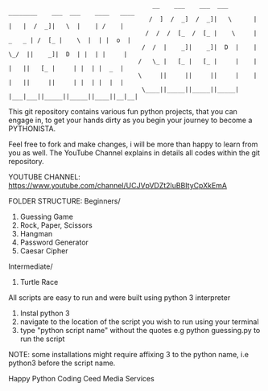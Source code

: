                                             __    ___    ___  ___       ________    ___  ___    ____   ____
                                           /  ]  /  _]  /  _]|   \      |   |   |  /  _]|   \  |    | /    |
                                          /  /  /  [_  /  [_ |    \     | _   _ | /  [_ |    \  |  | |  o  |
                                         /  /  |    _]|    _]|  D  |    |  \_/  ||    _]|  D  | |  | |     |
                                        /   \_ |   [_ |   [_ |     |    |   |   ||   [_ |     | |  | |  _  |
                                        \     ||     ||     ||     |    |   |   ||     ||     | |  | |  |  |
                                         \____||_____||_____||_____|    |___|___||_____||_____||____||__|__|
                                                                                                            
                                            
This git repository contains various fun python projects, that you can engage in, to get your hands dirty as you begin your journey to become a PYTHONISTA.

Feel free to fork and make changes, i will be more than happy to learn from you as well. The YouTube Channel explains in details all codes within the git repository.

YOUTUBE CHANNEL: https://www.youtube.com/channel/UCJVpVDZt2luBBItyCpXkEmA

FOLDER STRUCTURE: 
Beginners/
1) Guessing Game
2) Rock, Paper, Scissors
3) Hangman 
4) Password Generator
5) Caesar Cipher

Intermediate/ 
1) Turtle Race

All scripts are easy to run and were built using python 3 interpreter 
1. Instal python 3
2. navigate to the location of the script you wish to run using your terminal
3. type "python script name" without the quotes e.g python guessing.py  to run the script 

NOTE: some installations might require affixing 3 to the python name, i.e python3 before the script name.

Happy Python Coding
Ceed Media Services